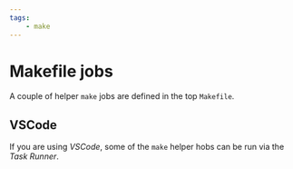 ```yaml
---
tags:
    - make
---
```


# Makefile jobs

A couple of helper `make` jobs are defined in the top `Makefile`.

## VSCode

If you are using *VSCode*, some of the `make` helper hobs can be run via the *Task Runner*.
